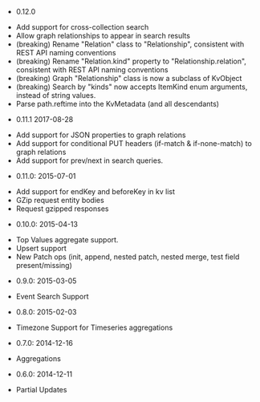 - 0.12.0
 * Add support for cross-collection search
 * Allow graph relationships to appear in search results
 * (breaking) Rename "Relation" class to "Relationship", consistent with REST API naming conventions
 * (breaking) Rename "Relation.kind" property to "Relationship.relation", consistent with REST API naming conventions
 * (breaking) Graph "Relationship" class is now a subclass of KvObject
 * (breaking) Search by "kinds" now accepts ItemKind enum arguments, instead of string values. 
 * Parse path.reftime into the KvMetadata (and all descendants)
- 0.11.1 2017-08-28
 * Add support for JSON properties to graph relations
 * Add support for conditional PUT headers (if-match & if-none-match) to graph relations
 * Add support for prev/next in search queries.
- 0.11.0: 2015-07-01
 * Add support for endKey and beforeKey in kv list
 * GZip request entity bodies
 * Request gzipped responses
- 0.10.0: 2015-04-13
 * Top Values aggregate support.
 * Upsert support
 * New Patch ops (init, append, nested patch, nested merge, test field present/missing)
- 0.9.0: 2015-03-05
 * Event Search Support
- 0.8.0: 2015-02-03
 * Timezone Support for Timeseries aggregations
- 0.7.0: 2014-12-16
 * Aggregations
- 0.6.0: 2014-12-11
 * Partial Updates
